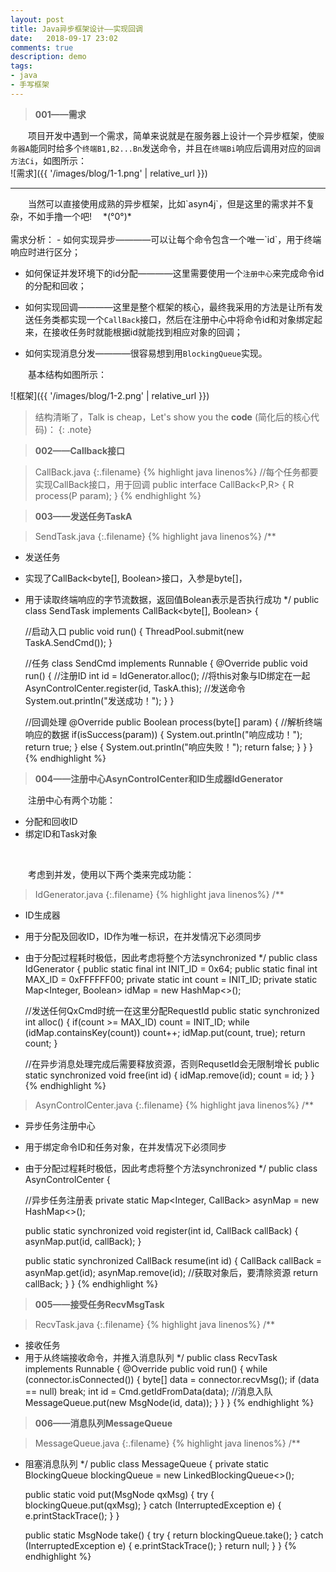 ```yaml
---
layout: post
title: Java异步框架设计——实现回调
date:   2018-09-17 23:02
comments: true
description: demo
tags:
- java
- 手写框架
---
```


>**001——需求**

&emsp;&emsp;项目开发中遇到一个需求，简单来说就是在服务器上设计一个异步框架，使`服务器A`能同时给多个`终端B1,B2...Bn`发送命令，并且在`终端Bi`响应后调用对应的`回调方法Ci`，如图所示：
<br>
![需求]({{ '/images/blog/1-1.png' | relative_url }})
<hr>
&emsp;&emsp;当然可以直接使用成熟的异步框架，比如`asyn4j`，但是这里的需求并不复杂，不如手撸一个吧!&emsp;
*(°0°)*<br><br>
需求分析：
- 如何实现异步————可以让每个命令包含一个唯一`id`，用于终端响应时进行区分；

- 如何保证并发环境下的id分配————这里需要使用一个`注册中心`来完成命令id的分配和回收；

- 如何实现回调————这里是整个框架的核心，最终我采用的方法是让所有发送任务类都实现一个`CallBack`接口，然后在注册中心中将命令id和对象绑定起来，在接收任务时就能根据id就能找到相应对象的回调；

- 如何实现消息分发————很容易想到用`BlockingQueue`实现。
    
&emsp;&emsp;基本结构如图所示：

![框架]({{ '/images/blog/1-2.png' | relative_url }})


>结构清晰了，Talk is cheap，Let's show you the **code** (简化后的核心代码)：
{: .note}

>**002——Callback接口**

>CallBack.java
{:.filename}
{% highlight java linenos%}
//每个任务都要实现CallBack接口，用于回调
public interface CallBack<P,R> {
    R process(P param);
}
{% endhighlight %}

>**003——发送任务TaskA**

>SendTask.java
{:.filename}
{% highlight java linenos%}
/**
 * 发送任务
 * 实现了CallBack<byte[], Boolean>接口，入参是byte[]，
 * 用于读取终端响应的字节流数据，返回值Bolean表示是否执行成功
 */
public class SendTask implements CallBack<byte[], Boolean> {
    
    //启动入口
    public void run() {
        ThreadPool.submit(new TaskA.SendCmd());
    }
    
    //任务
    class SendCmd implements Runnable {
        @Override
        public void run() {
            //注册ID
            int id = IdGenerator.alloc();
            //将this对象与ID绑定在一起
            AsynControlCenter.register(id, TaskA.this);
            //发送命令
            System.out.println("发送成功！");
        }
    }

    //回调处理
    @Override
    public Boolean process(byte[] param) {
        //解析终端响应的数据
        if(isSuccess(param)) {
            System.out.println("响应成功！");
            return true;
        } else {
            System.out.println("响应失败！");
            return false;
        }
    }
}
{% endhighlight %}

>**004——注册中心AsynControlCenter和ID生成器IdGenerator**

&emsp;&emsp;注册中心有两个功能：
- 分配和回收ID
- 绑定ID和Task对象
<br>

&emsp;&emsp;考虑到并发，使用以下两个类来完成功能：

>IdGenerator.java
{:.filename}
{% highlight java linenos%}
/**
 * ID生成器
 * 用于分配及回收ID，ID作为唯一标识，在并发情况下必须同步
 * 由于分配过程耗时极低，因此考虑将整个方法synchronized
 */
public class IdGenerator {
    public static final int INIT_ID = 0x64;
    public static final int MAX_ID = 0xFFFFFF00;
    private static int count = INIT_ID;
    private static Map<Integer, Boolean> idMap = new HashMap<>();

    //发送任何QxCmd时统一在这里分配RequestId
    public static synchronized int alloc() {
        if(count >= MAX_ID)
            count = INIT_ID;
        while (idMap.containsKey(count))
            count++;
        idMap.put(count, true);
        return count;
    }

    //在异步消息处理完成后需要释放资源，否则RequsetId会无限制增长
    public static synchronized void free(int id) {
        idMap.remove(id);
        count = id;
    }
}
{% endhighlight %}

>AsynControlCenter.java
{:.filename}
{% highlight java linenos%}
/**
 * 异步任务注册中心
 * 用于绑定命令ID和任务对象，在并发情况下必须同步
 * 由于分配过程耗时极低，因此考虑将整个方法synchronized
 */
public class AsynControlCenter {

    //异步任务注册表
    private static Map<Integer, CallBack> asynMap = new HashMap<>();

    public static synchronized void register(int id, CallBack callBack) {
        asynMap.put(id, callBack);
    }

    public static synchronized CallBack resume(int id) {
        CallBack callBack = asynMap.get(id);
        asynMap.remove(id);  //获取对象后，要清除资源
        return callBack;
    }
}
{% endhighlight %}

>**005——接受任务RecvMsgTask**  

>RecvTask.java
{:.filename}
{% highlight java linenos%}
/**
 * 接收任务
 * 用于从终端接收命令，并推入消息队列
 */
public class RecvTask implements Runnable {
    @Override
    public void run() {
        while (connector.isConnected()) {
            byte[] data = connector.recvMsg();
            if (data == null)
                break;
            int id = Cmd.getIdFromData(data);
            //消息入队
            MessageQueue.put(new MsgNode(id, data));
        }
    }
}
{% endhighlight %}

>**006——消息队列MessageQueue**

>MessageQueue.java
{:.filename}
{% highlight java linenos%}
/**
 * 阻塞消息队列
 */
public class MessageQueue {
    private static BlockingQueue<MsgNode> blockingQueue = new LinkedBlockingQueue<>();

    public static void put(MsgNode qxMsg) {
        try {
            blockingQueue.put(qxMsg);
        } catch (InterruptedException e) {
            e.printStackTrace();
        }
    }

    public static MsgNode take() {
        try {
            return blockingQueue.take();
        } catch (InterruptedException e) {
            e.printStackTrace();
        }
        return null;
    }
}
{% endhighlight %}

